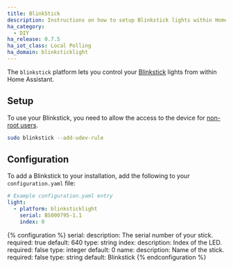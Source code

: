 ```yaml
---
title: BlinkStick
description: Instructions on how to setup Blinkstick lights within Home Assistant.
ha_category:
  - DIY
ha_release: 0.7.5
ha_iot_class: Local Polling
ha_domain: blinksticklight
---
```


The `blinkstick` platform lets you control your [Blinkstick](https://www.blinkstick.com/) lights from within Home Assistant.

## Setup

To use your Blinkstick, you need to allow the access to the device for [non-root users](https://github.com/arvydas/blinkstick-python#permission-problems-in-linux-and-mac-os-x).

```bash
sudo blinkstick --add-udev-rule
```

## Configuration

To add a Blinkstick to your installation, add the following to your `configuration.yaml` file:

```yaml
# Example configuration.yaml entry
light:
  - platform: blinksticklight
    serial: BS000795-1.1
    index: 0
```

{% configuration %}
serial:
  description: The serial number of your stick.
  required: true
  default: 640
  type: string
index:
  description: Index of the LED.
  required: false
  type: integer
  default: 0
name:
  description: Name of the stick.
  required: false
  type: string
  default: Blinkstick
{% endconfiguration %}
